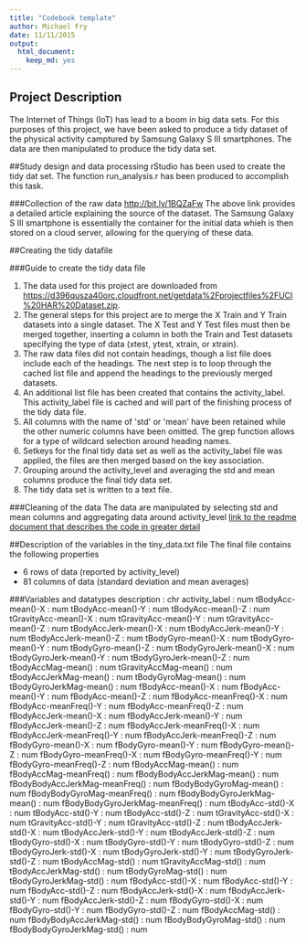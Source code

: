```yaml
---
title: "Codebook template"
author: Michael Fry
date: 11/11/2015
output:
  html_document:
    keep_md: yes
---
```


## Project Description
The Internet of Things (IoT) has lead to a boom in big data sets.  For this 
purposes of this project, we have been asked to produce a tidy dataset of
the physical activity camptured by Samsung Galaxy S III smartphones.  The
data are then manipulated to produce the tidy data set.

##Study design and data processing
rStudio has been used to create the tidy dat set.  The function run_analysis.r
has been produced to accomplish this task.  

###Collection of the raw data
http://bit.ly/1BQZaFw
The above link provides a detailed article explaining the source of the dataset.
The Samsung Galaxy S III smartphone is essentially the container for the initial
data whieh is then stored on a cloud server, allowing for the querying of these
data.

##Creating the tidy datafile

###Guide to create the tidy data file
1.  The data used for this project are downloaded from https://d396qusza40orc.cloudfront.net/getdata%2Fprojectfiles%2FUCI%20HAR%20Dataset.zip.
2.  The general steps for this project are to merge the X Train and Y Train datasets
into a single dataset. The X Test and Y Test files must then be merged together, 
inserting a column in both the Train and Test datasets specifying the type of
data (xtest, ytest, xtrain, or xtrain).    
3.  The raw data files did not contain headings, though a list file does include
each of the headings. The next step is to loop through the cached list file and
append the headings to the previously merged datasets.
4.  An additional list file has been created that contains the activity_label.
This activity_label file is cached and will part of the finishing process of the
tidy data file.
5.  All columns with the name of 'std' or 'mean' have been retained while the
other numeric columns have been omitted.  The grep function allows for a type of
wildcard selection around heading names.
6.  Setkeys for the final tidy data set as well as the activity_label file was
applied, the files are then merged based on the key association.
7.  Grouping around the activity_level and averaging the std and mean columns
produce the final tidy data set.
8.  The tidy data set is written to a text file.

###Cleaning of the data
The data are manipulated by selecting std and mean columns and aggregating data
around activity_level
[link to the readme document that describes the code in greater detail]()

##Description of the variables in the tiny_data.txt file
 The final file contains the following properties
 - 6 rows of data (reported by activity_level)
 - 81 columns of data (standard deviation and mean averages)


###Variables and datatypes
description	: chr
activity_label	: num
tBodyAcc-mean()-X	: num
tBodyAcc-mean()-Y	: num
tBodyAcc-mean()-Z	: num
tGravityAcc-mean()-X	: num
tGravityAcc-mean()-Y	: num
tGravityAcc-mean()-Z	: num
tBodyAccJerk-mean()-X	: num
tBodyAccJerk-mean()-Y	: num
tBodyAccJerk-mean()-Z	: num
tBodyGyro-mean()-X	: num
tBodyGyro-mean()-Y	: num
tBodyGyro-mean()-Z	: num
tBodyGyroJerk-mean()-X	: num
tBodyGyroJerk-mean()-Y	: num
tBodyGyroJerk-mean()-Z	: num
tBodyAccMag-mean()	: num
tGravityAccMag-mean()	: num
tBodyAccJerkMag-mean()	: num
tBodyGyroMag-mean()	: num
tBodyGyroJerkMag-mean()	: num
fBodyAcc-mean()-X	: num
fBodyAcc-mean()-Y	: num
fBodyAcc-mean()-Z	: num
fBodyAcc-meanFreq()-X	: num
fBodyAcc-meanFreq()-Y	: num
fBodyAcc-meanFreq()-Z	: num
fBodyAccJerk-mean()-X	: num
fBodyAccJerk-mean()-Y	: num
fBodyAccJerk-mean()-Z	: num
fBodyAccJerk-meanFreq()-X	: num
fBodyAccJerk-meanFreq()-Y	: num
fBodyAccJerk-meanFreq()-Z	: num
fBodyGyro-mean()-X	: num
fBodyGyro-mean()-Y	: num
fBodyGyro-mean()-Z	: num
fBodyGyro-meanFreq()-X	: num
fBodyGyro-meanFreq()-Y	: num
fBodyGyro-meanFreq()-Z	: num
fBodyAccMag-mean()	: num
fBodyAccMag-meanFreq()	: num
fBodyBodyAccJerkMag-mean()	: num
fBodyBodyAccJerkMag-meanFreq()	: num
fBodyBodyGyroMag-mean()	: num
fBodyBodyGyroMag-meanFreq()	: num
fBodyBodyGyroJerkMag-mean()	: num
fBodyBodyGyroJerkMag-meanFreq()	: num
tBodyAcc-std()-X	: num
tBodyAcc-std()-Y	: num
tBodyAcc-std()-Z	: num
tGravityAcc-std()-X	: num
tGravityAcc-std()-Y	: num
tGravityAcc-std()-Z	: num
tBodyAccJerk-std()-X	: num
tBodyAccJerk-std()-Y	: num
tBodyAccJerk-std()-Z	: num
tBodyGyro-std()-X	: num
tBodyGyro-std()-Y	: num
tBodyGyro-std()-Z	: num
tBodyGyroJerk-std()-X	: num
tBodyGyroJerk-std()-Y	: num
tBodyGyroJerk-std()-Z	: num
tBodyAccMag-std()	: num
tGravityAccMag-std()	: num
tBodyAccJerkMag-std()	: num
tBodyGyroMag-std()	: num
tBodyGyroJerkMag-std()	: num
fBodyAcc-std()-X	: num
fBodyAcc-std()-Y	: num
fBodyAcc-std()-Z	: num
fBodyAccJerk-std()-X	: num
fBodyAccJerk-std()-Y	: num
fBodyAccJerk-std()-Z	: num
fBodyGyro-std()-X	: num
fBodyGyro-std()-Y	: num
fBodyGyro-std()-Z	: num
fBodyAccMag-std()	: num
fBodyBodyAccJerkMag-std()	: num
fBodyBodyGyroMag-std()	: num
fBodyBodyGyroJerkMag-std()	: num
